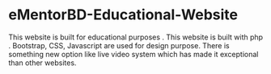 # eMentorBD-Educational-Website
This website is built for educational purposes . This website is built with php . Bootstrap, CSS, Javascript are used for design purpose. There is something new option like live video system which has made it exceptional than other websites.
